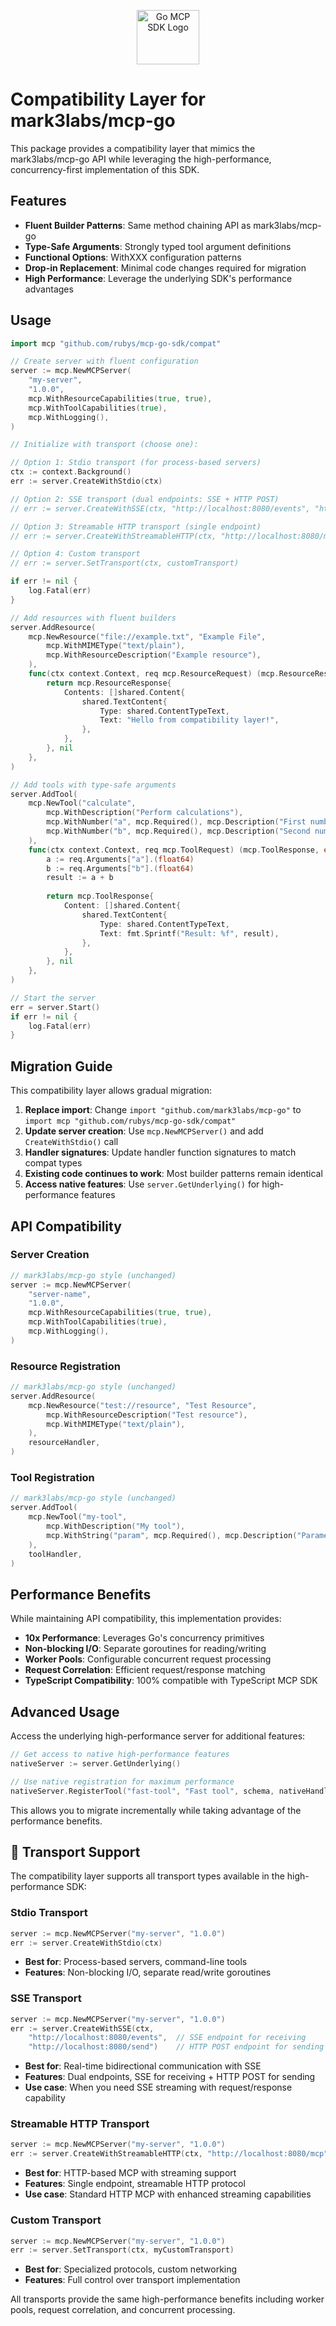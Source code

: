 <p align="center">
  <img src="../logo.svg" alt="Go MCP SDK Logo" width="100" height="87" />
</p>

# Compatibility Layer for mark3labs/mcp-go

This package provides a compatibility layer that mimics the mark3labs/mcp-go API while leveraging the high-performance, concurrency-first implementation of this SDK.

## Features

- **Fluent Builder Patterns**: Same method chaining API as mark3labs/mcp-go
- **Type-Safe Arguments**: Strongly typed tool argument definitions
- **Functional Options**: WithXXX configuration patterns
- **Drop-in Replacement**: Minimal code changes required for migration
- **High Performance**: Leverage the underlying SDK's performance advantages

## Usage

```go
import mcp "github.com/rubys/mcp-go-sdk/compat"

// Create server with fluent configuration
server := mcp.NewMCPServer(
    "my-server",
    "1.0.0",
    mcp.WithResourceCapabilities(true, true),
    mcp.WithToolCapabilities(true),
    mcp.WithLogging(),
)

// Initialize with transport (choose one):

// Option 1: Stdio transport (for process-based servers)
ctx := context.Background()
err := server.CreateWithStdio(ctx)

// Option 2: SSE transport (dual endpoints: SSE + HTTP POST)
// err := server.CreateWithSSE(ctx, "http://localhost:8080/events", "http://localhost:8080/send")

// Option 3: Streamable HTTP transport (single endpoint)
// err := server.CreateWithStreamableHTTP(ctx, "http://localhost:8080/mcp")

// Option 4: Custom transport
// err := server.SetTransport(ctx, customTransport)

if err != nil {
    log.Fatal(err)
}

// Add resources with fluent builders
server.AddResource(
    mcp.NewResource("file://example.txt", "Example File",
        mcp.WithMIMEType("text/plain"),
        mcp.WithResourceDescription("Example resource"),
    ),
    func(ctx context.Context, req mcp.ResourceRequest) (mcp.ResourceResponse, error) {
        return mcp.ResourceResponse{
            Contents: []shared.Content{
                shared.TextContent{
                    Type: shared.ContentTypeText,
                    Text: "Hello from compatibility layer!",
                },
            },
        }, nil
    },
)

// Add tools with type-safe arguments
server.AddTool(
    mcp.NewTool("calculate",
        mcp.WithDescription("Perform calculations"),
        mcp.WithNumber("a", mcp.Required(), mcp.Description("First number")),
        mcp.WithNumber("b", mcp.Required(), mcp.Description("Second number")),
    ),
    func(ctx context.Context, req mcp.ToolRequest) (mcp.ToolResponse, error) {
        a := req.Arguments["a"].(float64)
        b := req.Arguments["b"].(float64)
        result := a + b
        
        return mcp.ToolResponse{
            Content: []shared.Content{
                shared.TextContent{
                    Type: shared.ContentTypeText,
                    Text: fmt.Sprintf("Result: %f", result),
                },
            },
        }, nil
    },
)

// Start the server
err = server.Start()
if err != nil {
    log.Fatal(err)
}
```

## Migration Guide

This compatibility layer allows gradual migration:

1. **Replace import**: Change `import "github.com/mark3labs/mcp-go"` to `import mcp "github.com/rubys/mcp-go-sdk/compat"`
2. **Update server creation**: Use `mcp.NewMCPServer()` and add `CreateWithStdio()` call
3. **Handler signatures**: Update handler function signatures to match compat types
4. **Existing code continues to work**: Most builder patterns remain identical
5. **Access native features**: Use `server.GetUnderlying()` for high-performance features

## API Compatibility

### Server Creation
```go
// mark3labs/mcp-go style (unchanged)
server := mcp.NewMCPServer(
    "server-name",
    "1.0.0",
    mcp.WithResourceCapabilities(true, true),
    mcp.WithToolCapabilities(true),
    mcp.WithLogging(),
)
```

### Resource Registration
```go
// mark3labs/mcp-go style (unchanged)
server.AddResource(
    mcp.NewResource("test://resource", "Test Resource",
        mcp.WithResourceDescription("Test resource"),
        mcp.WithMIMEType("text/plain"),
    ),
    resourceHandler,
)
```

### Tool Registration
```go
// mark3labs/mcp-go style (unchanged)
server.AddTool(
    mcp.NewTool("my-tool",
        mcp.WithDescription("My tool"),
        mcp.WithString("param", mcp.Required(), mcp.Description("Parameter")),
    ),
    toolHandler,
)
```

## Performance Benefits

While maintaining API compatibility, this implementation provides:

- **10x Performance**: Leverages Go's concurrency primitives
- **Non-blocking I/O**: Separate goroutines for reading/writing
- **Worker Pools**: Configurable concurrent request processing
- **Request Correlation**: Efficient request/response matching
- **TypeScript Compatibility**: 100% compatible with TypeScript MCP SDK

## Advanced Usage

Access the underlying high-performance server for additional features:

```go
// Get access to native high-performance features
nativeServer := server.GetUnderlying()

// Use native registration for maximum performance
nativeServer.RegisterTool("fast-tool", "Fast tool", schema, nativeHandler)
```

This allows you to migrate incrementally while taking advantage of the performance benefits.

## 🚀 Transport Support

The compatibility layer supports all transport types available in the high-performance SDK:

### **Stdio Transport**
```go
server := mcp.NewMCPServer("my-server", "1.0.0")
err := server.CreateWithStdio(ctx)
```
- **Best for**: Process-based servers, command-line tools
- **Features**: Non-blocking I/O, separate read/write goroutines

### **SSE Transport** 
```go
server := mcp.NewMCPServer("my-server", "1.0.0")
err := server.CreateWithSSE(ctx, 
    "http://localhost:8080/events",  // SSE endpoint for receiving
    "http://localhost:8080/send")    // HTTP POST endpoint for sending
```
- **Best for**: Real-time bidirectional communication with SSE
- **Features**: Dual endpoints, SSE for receiving + HTTP POST for sending
- **Use case**: When you need SSE streaming with request/response capability

### **Streamable HTTP Transport**
```go
server := mcp.NewMCPServer("my-server", "1.0.0")
err := server.CreateWithStreamableHTTP(ctx, "http://localhost:8080/mcp")
```
- **Best for**: HTTP-based MCP with streaming support
- **Features**: Single endpoint, streamable HTTP protocol
- **Use case**: Standard HTTP MCP with enhanced streaming capabilities

### **Custom Transport**
```go
server := mcp.NewMCPServer("my-server", "1.0.0")
err := server.SetTransport(ctx, myCustomTransport)
```
- **Best for**: Specialized protocols, custom networking
- **Features**: Full control over transport implementation

All transports provide the same high-performance benefits including worker pools, request correlation, and concurrent processing.